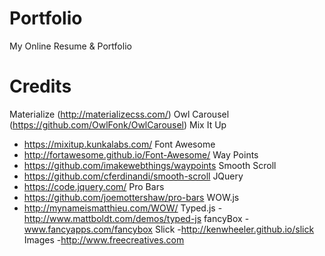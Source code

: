 # Portfolio
My Online Resume & Portfolio
# Credits
Materialize (http://materializecss.com/)
Owl Carousel (https://github.com/OwlFonk/OwlCarousel)
Mix It Up
- https://mixitup.kunkalabs.com/
Font Awesome
- http://fortawesome.github.io/Font-Awesome/
Way Points
- https://github.com/imakewebthings/waypoints
Smooth Scroll
- https://github.com/cferdinandi/smooth-scroll
JQuery
- https://code.jquery.com/
Pro Bars
- https://github.com/joemottershaw/pro-bars
WOW.js
- http://mynameismatthieu.com/WOW/
Typed.js
-http://www.mattboldt.com/demos/typed-js
fancyBox
-www.fancyapps.com/fancybox
Slick
-http://kenwheeler.github.io/slick
Images
-http://www.freecreatives.com

